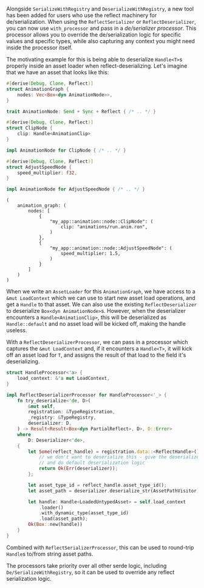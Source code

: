 <!-- bevy_reflect: Add `ReflectDeserializerProcessor` -->
<!-- https://github.com/bevyengine/bevy/pull/15482 -->

Alongside `SerializeWithRegistry` and `DeserializeWithRegistry`, a new tool has been added for users
who use the reflect machinery for de/serialization. When using the `ReflectSerializer` or
`ReflectDeserializer`, you can now use `with_processor` and pass in a *de/serializer processor*.
This processor allows you to override the de/serialization logic for specific values and specific
types, while also capturing any context you might need inside the processor itself.

The motivating example for this is being able to deserialize `Handle<T>`s properly inside an asset
loader when reflect-deserializing. Let's imagine that we have an asset that looks like this:

```rust
#[derive(Debug, Clone, Reflect)]
struct AnimationGraph {
    nodes: Vec<Box<dyn AnimationNode>>,
}

trait AnimationNode: Send + Sync + Reflect { /* .. */ }

#[derive(Debug, Clone, Reflect)]
struct ClipNode {
    clip: Handle<AnimationClip>
}

impl AnimationNode for ClipNode { /* .. */ }

#[derive(Debug, Clone, Reflect)]
struct AdjustSpeedNode {
    speed_multiplier: f32,
}

impl AnimationNode for AdjustSpeedNode { /* .. */ }
```

```ron
(
    animation_graph: (
        nodes: [
            {
                "my_app::animation::node::ClipNode": (
                    clip: "animations/run.anim.ron",
                )
            },
            {
                "my_app::animation::node::AdjustSpeedNode": (
                    speed_multiplier: 1.5,
                )
            }
        ]
    )
)
```

When we write an `AssetLoader` for this `AnimationGraph`, we have access to a `&mut LoadContext`
which we can use to start new asset load operations, and get a `Handle` to that asset. We can also
use the existing `ReflectDeserializer` to deserialize `Box<dyn AnimationNode>`s. However, when the
deserializer encounters a `Handle<AnimationClip>`, this will be deserialized as `Handle::default`
and no asset load will be kicked off, making the handle useless.

With a `ReflectDeserializerProcessor`, we can pass in a processor which captures the
`&mut LoadContext` and, if it encounters a `Handle<T>`, it will kick off an asset load for `T`,
and assigns the result of that load to the field it's deserializing.

```rust
struct HandleProcessor<'a> {
    load_context: &'a mut LoadContext,
}

impl ReflectDeserializerProcessor for HandleProcessor<'_> {
    fn try_deserialize<'de, D>(
        &mut self,
        registration: &TypeRegistration,
        _registry: &TypeRegistry,
        deserializer: D,
    ) -> Result<Result<Box<dyn PartialReflect>, D>, D::Error>
    where
        D: Deserializer<'de>,
    {
        let Some(reflect_handle) = registration.data::<ReflectHandle>() else {
            // we don't want to deserialize this - give the deserializer back
            // and do default deserialization logic
            return Ok(Err(deserializer));
        };

        let asset_type_id = reflect_handle.asset_type_id();
        let asset_path = deserializer.deserialize_str(AssetPathVisitor)?;

        let handle: Handle<LoadedUntypedAsset> = self.load_context
            .loader()
            .with_dynamic_type(asset_type_id)
            .load(asset_path);
        Ok(Box::new(handle))
    }
}
```

Combined with `ReflectSerializerProcessor`, this can be used to round-trip `Handle`s to/from string
asset paths.

The processors take priority over all other serde logic, including `De/SerializeWithRegistry`, so it
can be used to override any reflect serialization logic.
